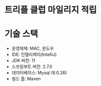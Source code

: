 # 트리플 클럽 마일리지 적립

# 기술 스택
- 운영체제: MAC, 윈도우
- IDE: 인텔리제이(IntelliJ)
- JDK 버전: 11
- 스프링부트 버전: 2.7.0
- 데이터베이스: Mysql (8.0.26)
- 빌드 툴: Maven
